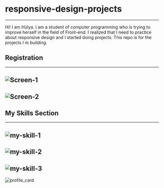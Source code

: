 # responsive-design-projects
-------------------------------------
Hi! I am Hülya. I am a student of computer programming who is trying to improve herself in the field of Front-end.
I realized that I need to practice about responsive design and I started doing projects. This repo is for the projects I m building.


## Registration
------------------------------------
![Screen-1](../main/assets/screen-1.png)
------------------------------------
![Screen-2](../main/assets/screen-2.png)
------------------------------------
## My Skills Section
------------------------------------
![my-skill-1](../main/assets/my-skill-1.png)
------------------------------------
![my-skill-2](../main/assets/my-skill-2.png)
------------------------------------
![my-skill-3](../main/assets/my-skill-3.png)
------------------------------------
![profile_card](../main/assets/profile_card.png)
